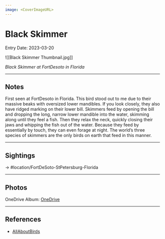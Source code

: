```yaml
---
image: <CoverImageURL>
---
```


# Black Skimmer
Entry Date: 2023-03-20

![[Black Skimmer Thumbnail.jpg]]

*Black Skimmer at FortDesoto in Florida*

---------------------------------------------------------------
## Notes

First seen at FortDesoto in Florida. This bird stood out to me due to their massive beaks with oversized lower mandibles. If you look closely, they also have ridged marking on their lower bill. Skimmers feed by opening the bill and dropping the long, narrow lower mandible into the water, skimming along until they feel a fish. Then they relax the neck, quickly closing their jaws and whipping the fish out of the water. Because they feed by essentially by touch, they can even forage at night. The world’s three species of skimmers are the only birds on earth that feed in this manner.

---------------------------------------------------------------
## Sightings

-> #location/FortDeSoto-StPetersburg-Florida

---------------------------------------------------------------
## Photos
OneDrive Album: [OneDrive](https://1drv.ms/f/s!AvaIuMdCo_w-hM0qpjcggro4NJPNUA?e=1WOC5I)

---------------------------------------------------------------
## References
- [AllAboutBirds](https://www.allaboutbirds.org/guide/Black_Skimmer/overview)